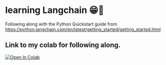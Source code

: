 # learning Langchain 😁🥰

Following along with the Python Quickstart guide from https://python.langchain.com/en/latest/getting_started/getting_started.html  
  
  
## Link to my colab for following along.
[![Open In Colab](https://colab.research.google.com/assets/colab-badge.svg)](https://colab.research.google.com/github/nbiish/learning_langchain/blob/main/LearningLangchain.ipynb)
